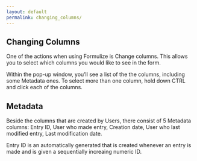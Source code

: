 ```yaml
---
layout: default
permalink: changing_columns/
---
```


## Changing Columns
One of the actions when using Formulize is Change columns. This allows you to select which columns you would like to see in the form. 

Within the pop-up window, you’ll see a list of the the columns, including some Metadata ones.
To select more than one column, hold down CTRL and click each of the columns.

## Metadata
Beside the columns that are created by Users, there consist of 5 Metadata columns: Entry ID, User who made entry, Creation date, User who last modified entry, Last modification date.

Entry ID is an automatically generated that is created whenever an entry is made and is given a sequentially increaing numeric ID. 



